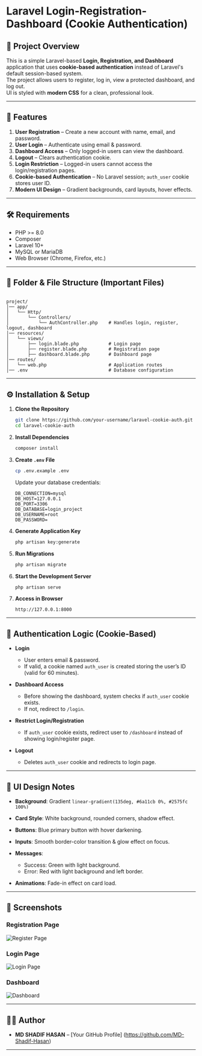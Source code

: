 
# Laravel Login-Registration-Dashboard (Cookie Authentication)

## 📌 Project Overview
This is a simple Laravel-based **Login, Registration, and Dashboard** application that uses **cookie-based authentication** instead of Laravel's default session-based system.  
The project allows users to register, log in, view a protected dashboard, and log out.  
UI is styled with **modern CSS** for a clean, professional look.

---

## 🚀 Features
1. **User Registration** – Create a new account with name, email, and password.
2. **User Login** – Authenticate using email & password.
3. **Dashboard Access** – Only logged-in users can view the dashboard.
4. **Logout** – Clears authentication cookie.
5. **Login Restriction** – Logged-in users cannot access the login/registration pages.
6. **Cookie-based Authentication** – No Laravel session; `auth_user` cookie stores user ID.
7. **Modern UI Design** – Gradient backgrounds, card layouts, hover effects.

---

## 🛠 Requirements
- PHP >= 8.0
- Composer
- Laravel 10+
- MySQL or MariaDB
- Web Browser (Chrome, Firefox, etc.)

---

## 📂 Folder & File Structure (Important Files)
```

project/
│── app/
│   └── Http/
│       └── Controllers/
│           └── AuthController.php    # Handles login, register, logout, dashboard
│── resources/
│   └── views/
│       ├── login.blade.php           # Login page
│       ├── register.blade.php        # Registration page
│       ├── dashboard.blade.php       # Dashboard page
│── routes/
│   └── web.php                       # Application routes
│── .env                              # Database configuration

````

---

## ⚙️ Installation & Setup
1. **Clone the Repository**
   ```bash
   git clone https://github.com/your-username/laravel-cookie-auth.git
   cd laravel-cookie-auth

2. **Install Dependencies**

   ```bash
   composer install
   ```

3. **Create `.env` File**

   ```bash
   cp .env.example .env
   ```

   Update your database credentials:

   ```env
   DB_CONNECTION=mysql
   DB_HOST=127.0.0.1
   DB_PORT=3306
   DB_DATABASE=login_project
   DB_USERNAME=root
   DB_PASSWORD=
   ```

4. **Generate Application Key**

   ```bash
   php artisan key:generate
   ```

5. **Run Migrations**

   ```bash
   php artisan migrate
   ```

6. **Start the Development Server**

   ```bash
   php artisan serve
   ```

7. **Access in Browser**

   ```
   http://127.0.0.1:8000
   ```

---

## 🔑 Authentication Logic (Cookie-Based)

* **Login**

  * User enters email & password.
  * If valid, a cookie named `auth_user` is created storing the user’s ID (valid for 60 minutes).
* **Dashboard Access**

  * Before showing the dashboard, system checks if `auth_user` cookie exists.
  * If not, redirect to `/login`.
* **Restrict Login/Registration**

  * If `auth_user` cookie exists, redirect user to `/dashboard` instead of showing login/register page.
* **Logout**

  * Deletes `auth_user` cookie and redirects to login page.

---

## 🎨 UI Design Notes

* **Background**: Gradient `linear-gradient(135deg, #6a11cb 0%, #2575fc 100%)`
* **Card Style**: White background, rounded corners, shadow effect.
* **Buttons**: Blue primary button with hover darkening.
* **Inputs**: Smooth border-color transition & glow effect on focus.
* **Messages**:

  * Success: Green with light background.
  * Error: Red with light background and left border.
* **Animations**: Fade-in effect on card load.

---

## 📸 Screenshots

### Registration Page

![Register Page](/module_13-project/screenshot/Screenshot_1.png)

### Login Page

![Login Page](/module_13-project/screenshot/Screenshot_2.png)

### Dashboard

![Dashboard](/module_13-project/screenshot/Screenshot_3.png)

---

## 🧑‍💻 Author

* **MD SHADIF HASAN** – [Your GitHub Profile] (https://github.com/MD-Shadif-Hasan)

---
